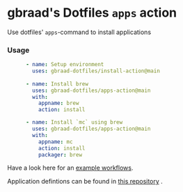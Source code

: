gbraad's Dotfiles `apps` action
===============================

Use dotfiles' `apps`-command to install applications

### Usage

```yaml
      - name: Setup environment
        uses: gbraad-dotfiles/install-action@main
        
      - name: Install brew
        uses: gbraad-dotfiles/apps-action@main
        with:
          appname: brew
          action: install

      - name: Install `mc` using brew
        uses: gbraad-dotfiles/apps-action@main
        with:
          appname: mc
          action: install
          packager: brew
```

Have a look here for an [example workflows](https://github.com/gbraad-dotfiles/actions-test/blob/main/.github/workflows/test-devenv.yml).

Application defintions can be found in [this repository](https://github.com/gbraad-dotfiles/applications/)
.
